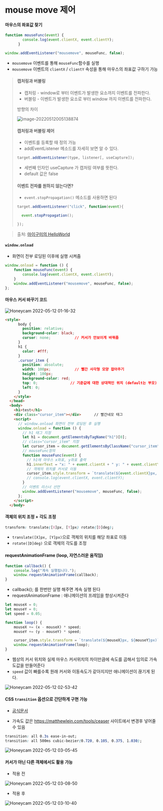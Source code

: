 # mouse move 제어



#### 마우스의 좌표값 찾기

```javascript
function mouseFunc(event) {
        console.log(event.clientX, event.clientY);
      }

window.addEventListener("mousemove", mouseFunc, false);
```

- `mousemove` 이벤트를 통해 `mouseFunc`함수를 실행
- `mousemove` 이벤트의 `clientX` / `clientY` 속성을 통해 마우스의 좌표값 구하기 가능



> #### 캡처링과 버블링
>
> - 캡처링 - window로 부터 이벤트가 발생한 요소까지 이벤트를 전파한다.
> - 버블링 - 이벤트가 발생한 요소로 부터 window 까지 이벤트를 전파한다.
>
> 방향의 차이
>
> ![image-20220512005138874](https://raw.githubusercontent.com/shrewslampe/image_sever/master/img/image-20220512005138874.png)
>
>  
>
> #### 캡처링과 버블링 제어
>
> - 이벤트를 등록할 때 정의 가능
> - addEventListener 메소드를 자세히 보면 알 수 있다.
>
> ```javascript
> target.addEventListener(type, listener[, useCapture]);
> ```
>
> - 세번째 인자인 useCapture 가 캡처링 여부를 뜻한다.
> - default 값은 false
>
>  
>
>  
>
> #### 이벤트 전파를 원하지 않는다면?
>
> - `event.stopPropagation()` 메소드를 사용하면 된다
>
> ```javascript
> target.addEventListener("click", function(event){
> 
>   event.stopPropagation();
> 
> });
> ```

> 출처: [마이구미의 HelloWorld](https://mygumi.tistory.com/315)



#### `window.onload`

- 화면이 전부 로딩된 이후에 실행 시켜줌

```javascript
window.onload = function () {
    function mouseFunc(event) {
        console.log(event.clientX, event.clientY);
    }
    window.addEventListener("mousemove", mouseFunc, false);
};
```





#### 마우스 커서 바꾸기 코드

![Honeycam 2022-05-12 01-16-32](https://raw.githubusercontent.com/shrewslampe/image_sever/master/img/Honeycam%202022-05-12%2001-16-32.gif)

```html
<style>
      body {
        position: relative;        
        background-color: black;
        cursor: none;           // 커서가 안보이게 바꿔줌
      }
      h1 {
        color: #fff;
      }
      .cursor_item {
        position: absolute;      
        width: 100px;           // 빨간 사각형 모양 잡아주기
        height: 100px;
        background-color: red;
        top: 0;               // 기준값에 대한 상대적인 위치 (default는 부모)
        left: 0;
      }
    </style>
  </head>
  <body>
    <h1>test</h1>
    <div class="cursor_item"></div>      // 빨간네모 태그
    <script>
      // window.onload 화면이 전부 로딩된 후 실행
      window.onload = function () {
        // h1 태그 지정
        let h1 = document.getElementsByTagName("h1")[0];
        // class="cursor_item" 지정
        let cursor_item = document.getElementsByClassName("cursor_item")[0];
        // mouseFunc정의
        function mouseFunc(event) {
          // h1에 마우스 x좌표, y좌표 출력
          h1.innerText = "x: " + event.clientX + " y: " + event.clientY;
          // 객체의 위치를 커서로 이동
          cursor_item.style.transform = `translate(${event.clientX}px, ${event.clientY}px)`;
          // console.log(event.clientX, event.clientY);
        }
        // 이벤트 리스너 선언
        window.addEventListener("mousemove", mouseFunc, false);
      };
    </script>
  </body>
```



#### 객체의 위치 조정 + 각도 조정

```CSS
transform: translate([X]px, [Y]px) rotate([D]deg);
```

- `translate([X]px, [Y]px)`으로 객체의 위치를 해당 좌표로 이동
- `rotate([D]deg)` 으로  객체의 각도를 조정





#### requestAnimationFrame (loop, 자연스러운 움직임)

```javascript
function callback() {
    console.log("계속 실행됩니다.");
    window.requestAnimationFrame(callback);
}
```

- callback(); 를 한번만 실행 해주면 계속 실행 된다
- requestAnimationFrame : 애니메이션의 프레임을 향상시켜준다



```javascript
let mouseX = 0;
let mouseY = 0;
let speed = 0.05;

function loop() {
    mouseX += (x - mouseX) * speed;
    mouseY += (y - mouseY) * speed;

    cursor_item.style.transform = `translate(${mouseX}px, ${mouseY}px)`;
    window.requestAnimationFrame(loop);
}
```

- 웹상의 커서 위치와 실제 마우스 커서위치의 차이만큼에 속도를 곱해서 임의로 가속도값을 만들어준다
- `speed` 값이 빠를수록 원래 커서와 이동속도가 같아지지만 애니메이션이 끊기게 된다.

![Honeycam 2022-05-12 02-53-42](https://raw.githubusercontent.com/shrewslampe/image_sever/master/img/Honeycam%202022-05-12%2002-53-42.gif)





#### CSS `transition` 옵션으로 간단하게 구현 가능

- [공식문서](https://developer.mozilla.org/ko/docs/Web/CSS/CSS_Transitions/Using_CSS_transitions)

- 가속도 값은 https://matthewlein.com/tools/ceaser 사이트에서 변경후 넣어줄 수 있음

```CSS
transition: all 0.3s ease-in-out;
transition: all 500ms cubic-bezier(0.720, 0.105, 0.375, 1.030);
```

![Honeycam 2022-05-12 03-05-45](https://raw.githubusercontent.com/shrewslampe/image_sever/master/img/Honeycam%202022-05-12%2003-05-45.gif)





#### 커서가 아닌 다른 객체에서도 활용 가능

- 적용 전

![Honeycam 2022-05-12 03-08-50](https://raw.githubusercontent.com/shrewslampe/image_sever/master/img/Honeycam%202022-05-12%2003-08-50.gif) 



- 적용 후

![Honeycam 2022-05-12 03-10-40](https://raw.githubusercontent.com/shrewslampe/image_sever/master/img/Honeycam%202022-05-12%2003-10-40.gif) 